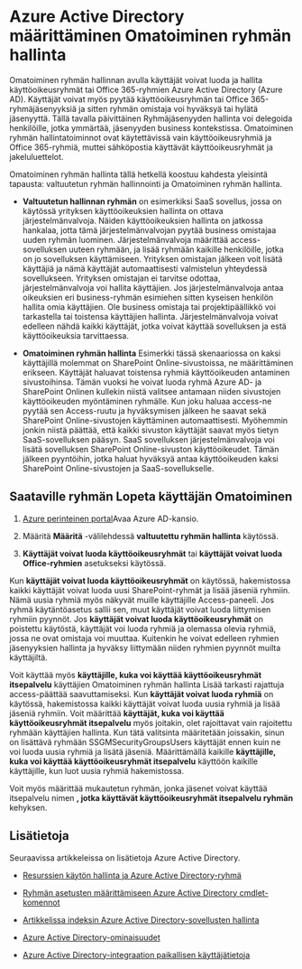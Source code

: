 <properties
    pageTitle="Azure Active Directory-itse sovelluksen access hallinnan määrityksen | Microsoft Azure"
    description="Omatoiminen ryhmän hallinta avulla käyttäjät voivat luoda ja hallita käyttöoikeusryhmät tai Office 365-ryhmien Azure Active Directoryn ja tarjoaa käyttäjille mahdollisuuden pyynnön käyttöoikeusryhmän tai Office 365-ryhmän jäsenyys"
    services="active-directory"
    documentationCenter=""
  authors="curtand"
    manager="femila"
    editor=""
    />

<tags
    ms.service="active-directory"
    ms.workload="identity"
    ms.tgt_pltfrm="na"
    ms.devlang="na"
    ms.topic="get-started-article"
    ms.date="08/10/2016"
    ms.author="curtand"/>

# <a name="setting-up-azure-active-directory-for-self-service-group-management"></a>Azure Active Directory määrittäminen Omatoiminen ryhmän hallinta

Omatoiminen ryhmän hallinnan avulla käyttäjät voivat luoda ja hallita käyttöoikeusryhmät tai Office 365-ryhmien Azure Active Directory (Azure AD). Käyttäjät voivat myös pyytää käyttöoikeusryhmän tai Office 365-ryhmäjäsenyyksiä ja sitten ryhmän omistaja voi hyväksyä tai hylätä jäsenyyttä. Tällä tavalla päivittäinen Ryhmäjäsenyyden hallinta voi delegoida henkilöille, jotka ymmärtää, jäsenyyden business kontekstissa. Omatoiminen ryhmän hallintatoiminnot ovat käytettävissä vain käyttöoikeusryhmiä ja Office 365-ryhmiä, muttei sähköpostia käyttävät käyttöoikeusryhmät ja jakeluluettelot.

Omatoiminen ryhmän hallinta tällä hetkellä koostuu kahdesta yleisintä tapausta: valtuutetun ryhmän hallinnointi ja Omatoiminen ryhmän hallinta.

- **Valtuutetun hallinnan ryhmän** 
   on esimerkiksi SaaS sovellus, jossa on käytössä yrityksen käyttöoikeuksien hallinta on ottava järjestelmänvalvoja. Näiden käyttöoikeuksien hallinta on jatkossa hankalaa, jotta tämä järjestelmänvalvojan pyytää business omistajaa uuden ryhmän luominen. Järjestelmänvalvoja määrittää access-sovelluksen uuteen ryhmään, ja lisää ryhmään kaikille henkilöille, jotka on jo sovelluksen käyttämiseen. Yrityksen omistajan jälkeen voit lisätä käyttäjiä ja nämä käyttäjät automaattisesti valmistelun yhteydessä sovellukseen. Yrityksen omistajan ei tarvitse odottaa, järjestelmänvalvoja voi hallita käyttäjien. Jos järjestelmänvalvoja antaa oikeuksien eri business-ryhmän esimiehen sitten kyseisen henkilön hallita omia käyttäjien. Ole business omistaja tai projektipäällikkö voi tarkastella tai toistensa käyttäjien hallinta. Järjestelmänvalvoja voivat edelleen nähdä kaikki käyttäjät, jotka voivat käyttää sovelluksen ja estä käyttöoikeuksia tarvittaessa.

- **Omatoiminen ryhmän hallinta** 
   Esimerkki tässä skenaariossa on kaksi käyttäjillä molemmat on SharePoint Online-sivustoissa, ne määrittäminen erikseen. Käyttäjät haluavat toistensa ryhmiä käyttöoikeuden antaminen sivustoihinsa. Tämän vuoksi he voivat luoda ryhmä Azure AD- ja SharePoint Onlinen kullekin niistä valitsee antamaan niiden sivustojen käyttöoikeuden myöntäminen ryhmälle. Kun joku haluaa access-ne pyytää sen Access-ruutu ja hyväksymisen jälkeen he saavat sekä SharePoint Online-sivustojen käyttäminen automaattisesti. Myöhemmin jonkin niistä päättää, että kaikki sivuston käyttäjät saavat myös tietyn SaaS-sovelluksen pääsyn. SaaS sovelluksen järjestelmänvalvoja voi lisätä sovelluksen SharePoint Online-sivuston käyttöoikeudet. Tämän jälkeen pyyntöihin, jotka haluat hyväksyä antaa käyttöoikeuden kaksi SharePoint Online-sivustojen ja SaaS-sovellukselle.

## <a name="making-a-group-available-for-end-user-self-service"></a>Saataville ryhmän Lopeta käyttäjän Omatoiminen

1. [Azure perinteinen portal](https://manage.windowsazure.com)Avaa Azure AD-kansio.

2. Määritä **Määritä** -välilehdessä **valtuutettu ryhmän hallinta** käytössä.

3. **Käyttäjät voivat luoda käyttöoikeusryhmät** tai **käyttäjät voivat luoda Office-ryhmien** asetukseksi käytössä.

Kun **käyttäjät voivat luoda käyttöoikeusryhmät** on käytössä, hakemistossa kaikki käyttäjät voivat luoda uusi SharePoint-ryhmät ja lisää jäseniä ryhmiin. Nämä uusia ryhmiä myös näkyvät muille käyttäjille Access-paneeli. Jos ryhmä käytäntöasetus sallii sen, muut käyttäjät voivat luoda liittymisen ryhmiin pyynnöt. Jos **käyttäjät voivat luoda käyttöoikeusryhmät** on poistettu käytöstä, käyttäjät voi luoda ryhmiä ja olemassa olevia ryhmiä, jossa ne ovat omistaja voi muuttaa. Kuitenkin he voivat edelleen ryhmien jäsenyyksien hallinta ja hyväksy liittymään niiden ryhmien pyynnöt muilta käyttäjiltä.

Voit käyttää myös **käyttäjille, kuka voi käyttää käyttöoikeusryhmät itsepalvelu** käyttäjien Omatoiminen ryhmän hallinta Lisää tarkasti rajattuja access-päättää saavuttamiseksi. Kun **käyttäjät voivat luoda ryhmiä** on käytössä, hakemistossa kaikki käyttäjät voivat luoda uusia ryhmiä ja lisää jäseniä ryhmiin. Voit määrittää **käyttäjät, kuka voi käyttää käyttöoikeusryhmät itsepalvelu** myös joitakin, olet rajoittavat vain rajoitettu ryhmään käyttäjien hallinta. Kun tätä valitsinta määritetään joissakin, sinun on lisättävä ryhmään SSGMSecurityGroupsUsers käyttäjät ennen kuin ne voi luoda uusia ryhmiä ja lisätä jäseniä. Määrittämällä kaikille **käyttäjille, kuka voi käyttää käyttöoikeusryhmät itsepalvelu** käyttöön kaikille käyttäjille, kun luot uusia ryhmiä hakemistossa.

Voit myös määrittää mukautetun ryhmän, jonka jäsenet voivat käyttää itsepalvelu nimen **, jotka käyttävät käyttöoikeusryhmät itsepalvelu ryhmän** kehyksen.

## <a name="additional-information"></a>Lisätietoja

Seuraavissa artikkeleissa on lisätietoja Azure Active Directory.

* [Resurssien käytön hallinta ja Azure Active Directory-ryhmä](active-directory-manage-groups.md)

* [Ryhmän asetusten määrittämiseen Azure Active Directory cmdlet-komennot](active-directory-accessmanagement-groups-settings-cmdlets.md)

* [Artikkelissa indeksin Azure Active Directory-sovellusten hallinta](active-directory-apps-index.md)

* [Azure Active Directory-ominaisuudet](active-directory-whatis.md)

* [Azure Active Directory-integraation paikallisen käyttäjätietoja](active-directory-aadconnect.md)
